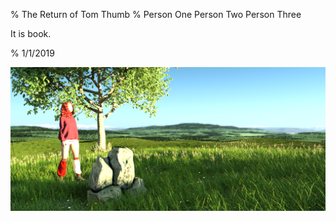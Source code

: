% The Return of Tom Thumb
% Person One
  Person Two
  Person Three

  It is book.

% 1/1/2019

![Red](RedRidingHood\red_looks_east_in_the_morning.png)
